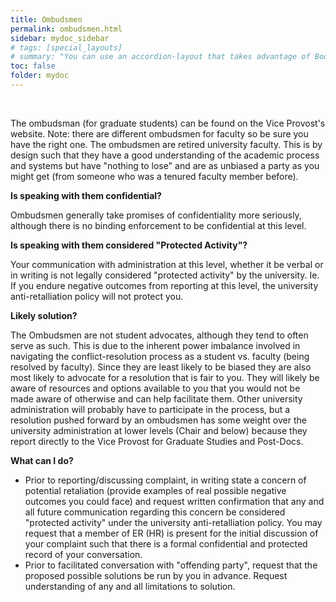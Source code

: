 ```yaml
---
title: Ombudsmen
permalink: ombudsmen.html
sidebar: mydoc_sidebar
# tags: [special_layouts]
# summary: "You can use an accordion-layout that takes advantage of Bootstrap styling. This is useful for an FAQ page."
toc: false
folder: mydoc
---
```


<p>&nbsp;</p>
<p>The ombudsman (for graduate students) can be found on the Vice Provost's website. Note: there are different ombudsmen for faculty so be sure you have the right one. The ombudsmen are retired university faculty. This is by design such that they have a good understanding of the academic process and systems but have "nothing to lose" and are as unbiased a party as you might get (from someone who was a tenured faculty member before).</p>
<p><b>Is speaking with them confidential?</b></p>
   <p class="answer">Ombudsmen generally take promises of confidentiality more seriously, although there is no binding enforcement to be confidential at this level.</p>
<p><b>Is speaking with them considered "Protected Activity"?</b></p>
   <p class="answer">Your communication with administration at this level, whether it be verbal or in writing is not legally considered "protected activity" by the university. Ie. If you endure negative outcomes from reporting at this level, the university anti-retalliation policy will not protect you.</p>
<p><b>Likely solution?</b></p>
   <p>The Ombudsmen are not student advocates, although they tend to often serve as such. This is due to the inherent power imbalance involved in navigating the conflict-resolution process as a student vs. faculty (being resolved by faculty). Since they are least likely to be biased they are also most likely to advocate for a resolution that is fair to you. They will likely be aware of resources and options available to you that you would not be made aware of otherwise and can help facilitate them. Other university administration will probably have to participate in the process, but a resolution pushed forward by an ombudsmen has some weight over the university administration at lower levels (Chair and below) because they report directly to the Vice Provost for Graduate Studies and Post-Docs.</p>
<p><b>What can I do?</b></p>
      <p><ul>
	<li>Prior to reporting/discussing complaint, in writing state a concern of potential retaliation (provide examples of real possible negative outcomes you could face) and request written confirmation that any and all future communication regarding this concern be considered "protected activity" under the university anti-retalliation policy. You may request that a member of ER (HR) is present for the initial discussion of your complaint such that there is a formal confidential and protected record of your conversation.</li>
	<li>Prior to facilitated conversation with "offending party", request that the proposed possible solutions be run by you in advance. Request understanding of any and all limitations to solution.</li>
    </ul></p>
<p class="answer">&nbsp;</p>

<script>
    if(location.hash !== null && location.hash !== "")
    {
        var url = location.hash.endsWith("-1") ? location.hash.substring(0, location.hash.length-2) : location.hash;
        $(url + ".collapse").collapse("show");
    }
</script>